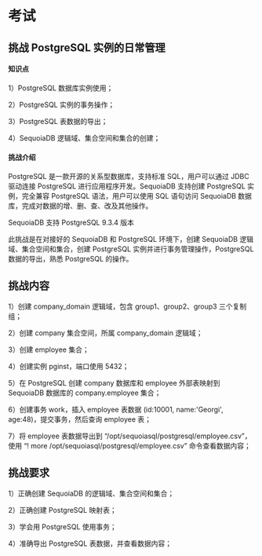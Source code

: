 # 考试

## 挑战 PostgreSQL 实例的日常管理

#### 知识点

1）PostgreSQL 数据库实例使用；

2）PostgreSQL 实例的事务操作；

3）PostgreSQL 表数据的导出；

4）SequoiaDB 逻辑域、集合空间和集合的创建；

#### 挑战介绍

PostgreSQL 是一款开源的关系型数据库，支持标准 SQL，用户可以通过 JDBC 驱动连接 PostgreSQL 进行应用程序开发。SequoiaDB 支持创建 PostgreSQL 实例，完全兼容 PostgreSQL 语法，用户可以使用 SQL 语句访问 SequoiaDB 数据库，完成对数据的增、删、查、改及其他操作。

SequoiaDB 支持 PostgreSQL 9.3.4 版本

此挑战是在对接好的 SequoiaDB 和 PostgreSQL 环境下，创建 SequoiaDB 逻辑域、集合空间和集合，创建 PostgreSQL 实例并进行事务管理操作，PostgreSQL 数据的导出，熟悉 PostgreSQL 的操作。

## 挑战内容

1）创建 company_domain 逻辑域，包含 group1、group2、group3 三个复制组；

2）创建 company 集合空间，所属 company_domain 逻辑域；

3）创建 employee 集合；

4）创建实例 pginst，端口使用 5432；

5）在 PostgreSQL 创建 company 数据库和 employee 外部表映射到 SequoiaDB 数据库的 company.employee 集合；

6）创建事务 work，插入 employee 表数据 (id:10001, name:'Georgi', age:48)，提交事务，然后查询 employee 表；

7）将 employee 表数据导出到 “/opt/sequoiasql/postgresql/employee.csv”，使用 “\! more /opt/sequoiasql/postgresql/employee.csv” 命令查看数据内容；

## 挑战要求

1）正确创建 SequoiaDB 的逻辑域、集合空间和集合；

2）正确创建 PostgreSQL 映射表；

3）学会用 PostgreSQL 使用事务；

4）准确导出 PostgreSQL 表数据，并查看数据内容；

<!--
## 示例代码

1）登陆操作系统用户 sdbadmin；

```shell
su - sdbadmin
```
>Note:
>
>用户 sdbadmin 的密码为`sdbadmin`

2）创建 SequoiaDB 逻辑域、集合空间和集合；

```javascript
sdb
var db = new Sdb ( "localhost", 11810 ) ;
db.createDomain ( "company_domain", ["group1", "group2", "group3"], { AutoSplit : true } ) ;
db.createCS ( "company", { Domain: "company_domain" } ) ;
db.company.createCL ( "employee", { "ShardingKey" : { "id" : 1 } , "ShardingType" : "hash" , "ReplSize" : -1 , "Compressed" : true , "CompressionType" : "lzw" , "AutoSplit" : true , "EnsureShardingIndex" : false } ) ;
```

3）退出 SequoiaDB Shell；

```shell
quit ;
```

4）创建 PostgreSQL 实例和数据库；

```shell
/opt/sequoiasql/postgresql/bin/sdb_sql_ctl addinst pginst -D database/5432/ -p 5432
/opt/sequoiasql/postgresql/bin/sdb_sql_ctl start pginst
/opt/sequoiasql/postgresql/bin/sdb_sql_ctl createdb company pginst
/opt/sequoiasql/postgresql/bin/psql -p 5432 company
```

5）建立连接；

```sql
CREATE EXTENSION sdb_fdw ;
CREATE SERVER sdb_server FOREIGN DATA WRAPPER sdb_fdw OPTIONS (address '127.0.0.1', service '11810', user '', password '', preferedinstance 'A', transaction 'on' ) ;
CREATE FOREIGN TABLE employee (id int, name text, age int) SERVER sdb_server options ( collectionspace 'company', collection 'employee', decimal 'on' ) ;
```

6）开始事务；

```sql
BEGIN work ;
INSERT INTO employee VALUES (10001, 'Georgi', 48) ;
COMMIT ;
SELECT * FROM employee ;
```

7）导出数据；

```
COPY (SELECT * FROM employee) TO '/opt/sequoiasql/postgresql/employee.csv' with delimiter ',' csv;
\! more /opt/sequoiasql/postgresql/employee.csv
\q
```

-->







